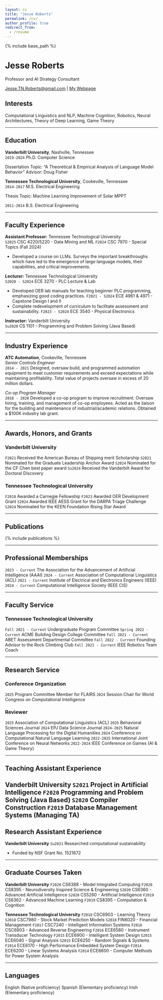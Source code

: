 ```yaml
---
layout: cv
title: "Jesse Roberts"
permalink: /cv/
author_profile: true
redirect_from:
  - /resume
---
```


<!--
<object data="{{ site.url }}/files/CV.pdf" width="1000" height="1000" type='application/pdf'/> -->
{% include base_path %} 

# Jesse Roberts

Professor and AI Strategy Consultant

<div id="webaddress">
<a href="Jesse.TN.Roberts@gmail.com">Jesse.TN.Roberts@gmail.com</a>
| <a href="https://JesseTNRoberts.com">My Webpage</a>
</div>


## Interests
Computational Linguistics and NLP, Machine Cognition, Robotics, Neural Architectures, Theory of Deep Learning, Game Theory

---

## Education
**Vanderbilt University**, Nashville, Tennessee  
`2019-2024` Ph.D. Computer Science  

Dissertation Topic: “A Theoretical & Empirical Analysis of Language Model Behavior”
Advisor: Doug Fisher

**Tennessee Technological University**, Cookeville, Tennessee  
`2014-2017` M.S. Electrical Engineering 

Thesis Topic: Machine Learning Improvement of Solar MPPT

`2011-2014` B.S. Electrical Engineering   

---

## Faculty Experience


**Assistant Professor:** Tennessee Technological University  
`S2025` CSC 4220/5220 - Data Mining and ML 
`F2024` CSC 7970 - Special Topics (Fall 2024)  
  - Developed a course on LLMs. Surveys the important breakthroughs which have led to the emergence of large language models, their capabilities, and critical improvements.

**Lecturer:** Tennessee Technological University  
`S2020 - S2024` ECE 3270 - PLC Lecture & Lab   
  - Developed OER lab manuals for teaching beginner PLC programming, emphasizing good coding practices. 
`F2021 - S2024` ECE 4961 & 4971 - Capstone Design I and II  
  - Complete redevelopment of curriculum to facilitate assessment and sustainability.
`F2023 - S2024` ECE 3540 - Physical Electronics 

**Instructor:** Vanderbilt University  
`Su2020` CS 1101 - Programming and Problem Solving (Java Based) 

---

## Industry Experience
**ATC Automation**, Cookeville, Tennessee  
*Senior Controls Engineer*  
`2014 - 2021` Designed, oversaw build, and programmed automation equipment to meet customer requirements and exceed expectations while maintaining profitability. Total value of projects oversaw in excess of 20 million dollars.

*Co-op Program Manager*  
`2018 - 2020` Developed a co-op program to improve recruitment. Oversaw hiring, training, and management of co-op employees. Acted as the liaison for the building and maintenance of industrial/academic relations. Obtained a $100K industry lab grant.

---

## Awards, Honors, and Grants
### Vanderbilt University

`F2021` Received the American Bureau of Shipping merit Scholarship 
`S2021` Nominated for the Graduate Leadership Anchor Award 
`S2024` Nominated for the CF Chen best paper award 
`Su2024` Received the Vanderbilt Award for Doctoral Discovery 
    
### Tennessee Technological University
`F2018` Awarded a Carnegie Fellowship 
`F2023` Awarded OER Development Grant 
`S2024` Awarded IEEE AESS Grant for the DARPA Triage Challenge 
`S2024` Nominated for the KEEN Foundation Rising Star Award 

---

## Publications

{% include publications %}

<!--
(Under Review at IJCAI) Rentschler, Micah, and Jesse Roberts. "RL+ Transformer= A General-Purpose Problem Solver." arXiv preprint arXiv:2501.14176 (2025).

(Under Review at ACL) J. Roberts, Moore, & Fisher, D.(2024). "Do Large Language Models Learn Human-Like Strategic Preferences?".

(Under Review at CogSci) Moore*, K., Roberts*, J., Pham, T., & Fisher, D. (2024). Reasoning Beyond Bias: A Study on Counterfactual Prompting and Chain of Thought Reasoning. arXiv preprint arXiv:2408.08651.

Hossain, S. M., Amani Altarawneh, and Jesse Roberts. "Leveraging Large Language Models and Machine Learning for Smart Contract Vulnerability Detection." IEEE Annual Computing and Communication Workshop and Conference (2025).

Ray Umphrey*, Jesse Roberts*, and Lindsey Roberts. 2024. Investigating Expert-in-the-Loop LLM Discourse Patterns for Ancient Intertextual Analysis. In Proceedings of the 4th International Conference on Natural Language Processing for Digital Humanities, pages 31–40, Miami, USA. 

Roberts, Jesse, Lindsey Roberts, and Alice Reed. "Supporting the Digital Autonomy of Elders Through LLM Assistance." Proceedings of the AAAI Symposium Series. Vol. 4. No. 1. 2024.

Jesse Roberts, KyleMoore, et al. 2024. Large Language Model Recall Uncertainty is Modulated by the Fan Effect. In Proceedings of the 28th Conference on Computational Natural Language Learning, pages 303–313, Miami, FL, USA. 

Kyle Moore*, Jesse Roberts*, et al. 2024. The Base-Rate Effect on LLM Benchmark Performance: Disambiguating Test-Taking Strategies from Benchmark Performance. In Findings of the Association for Computational Linguistics: EMNLP 2024, pages 2283–2288, Miami, Florida, USA. 

(Invited Contribution) D. Fisher, K. Moore, J. Roberts, "Theory of Formal Languages, Automata, and Computation", (2024) [Theory of Formal Languages, Automata, and Computation](https://en.wikibooks.org/wiki/Theory_of_Formal_Languages,_Automata,_and_Computation) 

J. Roberts, 2024. "How Powerful are Decoder-Only Transformer Neural Models?". 2024 International Joint Conference on Neural Networks (IJCNN) 

Roberts, Jesse. "Do Large Language Models Learn to Human-Like Learn?". Proceedings of the AAAI Symposium Series. Vol. 3. No. 1. 2024. 

Roberts, J., Moore, K., Wilenzick, D., & Fisher, D. (2024, March). Using Artificial Populations to Study Psychological Phenomena in Neural Models. In Proceedings of the AAAI Conference on Artificial Intelligence (Vol. 38, No. 17, pp. 18906-18914).

J. Roberts, "Finding an Equilibrium in the Traveler’s Dilemma with Fuzzy Weak Domination," IEEE International Conference on Games 2021. **Nominated best paper**

J. Roberts and D. Fisher, "pReview: The Artificially Intelligent Conference Reviewer," IEEE International Conference on Machine Learning Applications 2020.

J. Roberts and D. Fisher, "Extending the Philosophy of Computational Criticism," International Conference on Computational Creativity 2020.

J. Roberts and D. Talbert, "Biologically Extending the Gen 2 ANN Model." The Thirty-Second International FLAIRS Conference. 2019. 

J. Roberts and I. Bhattacharya, "Improving Any Arbitrary MPPT Hill Climber with ANN Estimations," 2017 IEEE 44th Photovoltaic Specialist Conference (PVSC), Washington, DC, 2017, pp. 3083-3087.

J. Roberts and I. Bhattacharya, "MNFIS and other soft computing based MPPT techniques: A comparative analysis," 2016 IEEE 43rd Photovoltaic Specialists Conference (PVSC), Portland, OR, 2016, pp. 3247-3251.

J. Roberts, "MNFIS+; or, a Better Hybrid Heuristic Maximum Power Point Tracker," Thesis. Tennessee Technological University, 2017.
-->
---

## Professional Memberships

`2023 - Current` The Association for the Advancement of Artificial Intelligence (AAAI) 
`2024 - Current` Association of Computational Linguistics (ACL) 
`2021 - Current` Institute of Electrical and Electronics Engineers (IEEE)
`2024 - Current` Computational Intelligence Society (IEEE CIS) 

---

## Faculty Service
### Tennessee Technological University
`Fall 2021 - Current`   Undergraduate Program Committee 
`Spring 2022 - Current` ACME Building Design College Committee 
`Fall 2021 - Current`   ABET Assessment Departmental Committee 
`Fall 2022 - Current`   Founding Advisor to the Rock Climbing Club 
`Fall 2021 - Current`   IEEE Robotics Team Coach 

---

## Research Service

### Conference Organization
`2025` Program Committee Member for FLAIRS 
`2024` Session Chair for World Congress on Computational Intelligence 

### Reviewer
`2025` Association of Computational Linguistics (ACL) 
`2025` Behavioral Sciences Journal 
`2024` EPJ Data Science Journal 
`2024-2025` Natural Language Processing for the Digital Humanities 
`2024` Conference on Computational Natural Language Learning 
`2022-2025` International Joint Conference on Neural Networks
`2022-2024` IEEE Conference on Games (AI & Game Theory)

---


## Teaching Assistant Experience

**Vanderbilt University**
`S2021` Project in Artificial Intelligence 
`F2020` Programming and Problem Solving (Java Based) 
`S2020` Compiler Construction 
`F2019` Database Management Systems (Managing TA) 
---

## Research Assistant Experience

**Vanderbilt University**
`Su2021` Researched computational sustainability 
  - Funded by NSF Grant No. 1521672


---

## Graduate Courses Taken

**Vanderbilt University**
`F2020` CS6388 - Model Integrated Computing
`F2020` CS8395 - Neurodiversity Inspired Science & Engineering
`S2020` CS6360 - Advanced Artificial Intelligence 
`S2020` CS5260 - Artificial Intelligence
`F2019` CS6362 - Advanced Machine Learning
`F2019` CS8395 - Computation & Cognition

**Tennessee Technological University**
`F2018` CSC6903 - Learning Theory
`S2018` CSC7980 - Stock Market Prediction Models 
`S2018` FIN6020 - Financial Management 
`F2017` CSC7240 - Intelligent Information Systems
`F2016` CSC6903 - Advanced Reverse Engineering
`F2016` ECE6580 - Instrument Transducer Technology
`F2015` ECE6900 - Intelligent System Design
`S2015` ECE6040 - Signal Analysis 
`S2015` ECE6250 - Random Signals & Systems 
`F2014` ECE6170 - High Performance Embedded System Design
`F2014` ECE6200 - Linear Systems Analysis
`F2014` ECE6600 - Computer Methods for Power System Analysis


---
## Languages
English (Native proficiency)
Spanish (Elementary proficiency)
Irish (Elementary proficiency)
